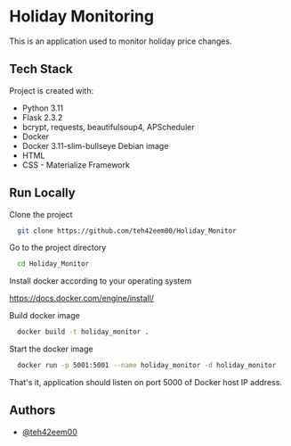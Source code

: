# Holiday Monitoring

This is an application used to monitor holiday price changes.

## Tech Stack

Project is created with:

- Python 3.11
- Flask 2.3.2
- bcrypt, requests, beautifulsoup4, APScheduler
- Docker
- Docker 3.11-slim-bullseye Debian image
- HTML
- CSS - Materialize Framework

## Run Locally

Clone the project

```bash
  git clone https://github.com/teh42eem00/Holiday_Monitor
```

Go to the project directory

```bash
  cd Holiday_Monitor
```

Install docker according to your operating system

https://docs.docker.com/engine/install/

Build docker image

```bash
  docker build -t holiday_monitor .
```

Start the docker image

```bash
  docker run -p 5001:5001 --name holiday_monitor -d holiday_monitor
```

That's it, application should listen on port 5000 of Docker host IP address.



## Authors

- [@teh42eem00](https://www.github.com/teh42eem00)